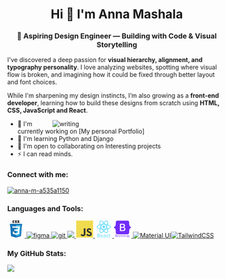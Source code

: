 

<h1 align="center">Hi 👋 I'm Anna Mashala</h1>
<h3 align="center"> 🎨 Aspiring Design Engineer — Building with Code & Visual Storytelling</h3>


I've discovered a deep passion for **visual hierarchy, alignment, and typography personality**. I love analyzing websites, spotting where visual flow is broken, and imagining how it could be fixed through better layout and font choices.

While I'm sharpening my design instincts, I’m also growing as a **front-end developer**, learning how to build these designs from scratch using **HTML, CSS, JavaScript and React**.
<br>

<img align="right" alt="writing" width="400" src="https://github.com/user-attachments/assets/4e9db337-0cf8-482f-87cb-e040dd2e0421">

* 🚀  I'm currently working on [My personal Portfolio]
* 🧠  I'm learning Python and Django
* 🤝  I'm open to collaborating on Interesting projects
* ⚡  I can read minds.
 


<h3 align="left">Connect with me:</h3>

<p align="left">
<a href="https://linkedin.com/in/anna-m-a535a1150" target="blank"><img align="center" src="https://raw.githubusercontent.com/rahuldkjain/github-profile-readme-generator/master/src/images/icons/Social/linked-in-alt.svg" alt="anna-m-a535a1150" height="30" width="40" /></a>

</p>


<h3 align="left">Languages and Tools:</h3>
<p align="left"> <a href="https://www.w3schools.com/css/" target="_blank" rel="noreferrer"> <img src="https://raw.githubusercontent.com/devicons/devicon/master/icons/css3/css3-original-wordmark.svg" alt="css3" width="40" height="40"/> </a> <a href="https://www.figma.com/" target="_blank" rel="noreferrer"> <img src="https://www.vectorlogo.zone/logos/figma/figma-icon.svg" alt="figma" width="40" height="40"/> </a> <a href="https://git-scm.com/" target="_blank" rel="noreferrer"> <img src="https://www.vectorlogo.zone/logos/git-scm/git-scm-icon.svg" alt="git" width="40" height="40"/> </a> <a href="https://www.w3.org/html/" target![me](https://github.com/user-attachments/assets/55ae3cd7-43fb-4ab8-a15b-06e2b4ac891e)
="_blank" rel="noreferrer"> <img src="https://raw.githubusercontent.com/devicons![me](https://github.com/user-attachments/assets/8415d3d9-5443-40e0-b77f-5ae96b27d8f2)
 <a href="https://developer.mozilla.org/en-US/docs/Web/JavaScript" target="_blank" rel="noreferrer"> <img src="https://raw.githubusercontent.com/devicons/devicon/master/icons/javascript/javascript-original.svg" alt="javascript" width="40" height="40"/> </a> <a href="https://reactjs.org/" target="_blank" rel="noreferrer"> <img src="https://raw.githubusercontent.com/devicons/devicon/master/icons/react/react-original-wordmark.svg" alt="react" width="40" height="40"/> </a><a href="https://getbootstrap.com" target="_blank" rel="noreferrer"> <img src="https://raw.githubusercontent.com/devicons/devicon/master/icons/bootstrap/bootstrap-plain-wordmark.svg" alt="bootstrap" width="40" height="40"/> </a><a href="https://mui.com/" target="_blank" rel="noreferrer"><img src="https://raw.githubusercontent.com/danielcranney/readme-generator/main/public/icons/skills/materialui-colored.svg" width="36" height="36" alt="Material UI" /></a><a href="https://tailwindcss.com/" target="_blank" rel="noreferrer"><img src="https://raw.githubusercontent.com/danielcranney/readme-generator/main/public/icons/skills/tailwindcss-colored.svg" width="36" height="36" alt="TailwindCSS" /></a> </p>


<h3 align="left">My GitHub Stats:</h3>





<p><a href="http://www.github.com/Naki93"><img src="https://github-readme-streak-stats.herokuapp.com/?user=Naki93&stroke=ffffff&background=000000&ring=ec4899&fire=ec4899&currStreakNum=ffffff&currStreakLabel=ec4899&sideNums=ffffff&sideLabels=ffffff&dates=ffffff&hide_border=true" /></a></p>

